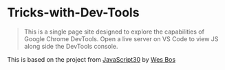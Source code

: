 # Tricks-with-Dev-Tools

> This is a single page site designed to explore the capabilities of Google Chrome DevTools. Open a live server on VS Code to view JS along side the DevTools console.

This is based on the project from [JavaScript30](https://javascript30.com/) by [Wes Bos](https://twitter.com/wesbos?ref_src=twsrc%5Egoogle%7Ctwcamp%5Eserp%7Ctwgr%5Eauthor)
